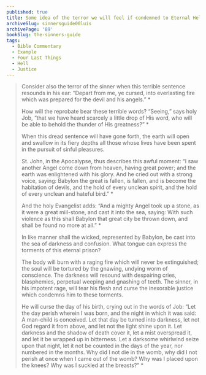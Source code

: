 ```yaml
---
published: true
title: Some idea of the terror we will feel if condemned to Eternal Hell
archiveSlug: sinnersguide00luis
archivePage: '89'
bookSlug: the-sinners-guide
tags:
  - Bible Commentary
  - Example
  - Four Last Things
  - Hell
  - Justice
---
```


> Consider also the terror of the sinner when this terrible sentence resounds in his ear: “Depart from me, ye cursed, into everlasting fire which was prepared for the devil and his angels.” \*
>
> How will the reprobate bear these terrible words? “Seeing,” says holy Job, “that we have heard scarcely a little drop of His word, who will be able to behold the thunder of His greatness?” \*
>
> When this dread sentence will have gone forth, the earth will open and swallow in its fiery depths all those whose lives have been spent in the pursuit of sinful pleasures.
>
> St. John, in the Apocalypse, thus describes this awful moment: “I saw another Angel come down from heaven, having great power; and the earth was enlightened with his glory. And he cried out with a strong voice, saying: Babylon the great is fallen, is fallen, and is become the habitation of devils, and the hold of every unclean spirit, and the hold of every unclean and hateful bird.” \*
>
> And the holy Evangelist adds: “And a mighty Angel took up a stone, as it were a great miil-stone, and cast it into the sea, saying: With such violence as this shall Babylon that great city be thrown down, and shall be found no more at all.” \*
>
> In like manner shall the wicked, represented by Babylon, be cast into the sea of darkness and confusion. What tongue can express the torments of this eternal prison?
>
> The body will burn with a raging fire which will never be extinguished; the soul will be tortured by the gnawing, undying worm of conscience. The darkness will resound with despairing cries, blasphemies, perpetual weeping and gnashing of teeth. The sinner, in his impotent rage, will tear his flesh and curse the inexorable justice which condemns him to these torments.
>
> He will curse the day of his birth, crying out in the words of Job: “Let the day perish wherein I was born, and the night in which it was said: A man-child is conceived. Let that day be turned into darkness, let not God regard it from above, and let not the light shine upon it. Let darkness and the shadow of death cover it, let a mist overspread it, and let it be wrapped up in bitterness. Let a darksome whirlwind seize upon that night, let it not be counted in the days of the year, nor numbered in the months. Why did I not die in the womb, why did I not perish at once when I came out of the womb? Why was I placed upon the knees? Why was I suckled at the breasts?” \*
